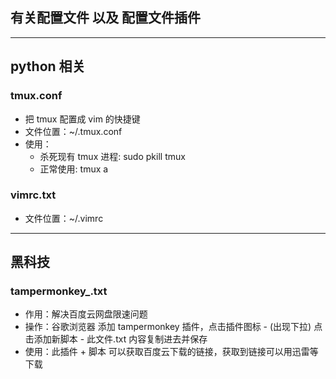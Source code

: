 ## 有关配置文件 以及 配置文件插件
----------------------------------------------
## python 相关
### tmux.conf
- 把 tmux 配置成 vim 的快捷键
- 文件位置：~/.tmux.conf
- 使用：
  - 杀死现有 tmux 进程: sudo pkill tmux
  - 正常使用: tmux a
### vimrc.txt
- 文件位置：~/.vimrc

-------------------------------------------------
## 黑科技
### tampermonkey_.txt
- 作用：解决百度云网盘限速问题
- 操作：谷歌浏览器 添加 tampermonkey 插件，点击插件图标 - (出现下拉) 点击添加新脚本 - 此文件.txt 内容复制进去并保存
- 使用：此插件 + 脚本 可以获取百度云下载的链接，获取到链接可以用迅雷等下载



